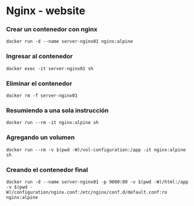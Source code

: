 # Nginx - website

### Crear un contenedor con nginx

```
docker run -d --name server-nginx01 nginx:alpine
```

### Ingresar al contenedor

```
docker exec -it server-nginx01 sh
```

### Eliminar el contenedor

```
docker rm -f server-nginx01
```

### Resumiendo a una sola instrucción

```
docker run --rm -it nginx:alpine sh
```

### Agregando un volumen

```
docker run --rm -v $(pwd -W)/vol-configuration:/app -it nginx:alpine sh
```

### Creando el contenedor final

```
docker run -d --name server-nginx01 -p 9000:80 -v $(pwd -W)/html:/app -v $(pwd -W)/configuration/nginx.conf:/etc/nginx/conf.d/default.conf:ro nginx:alpine
```

